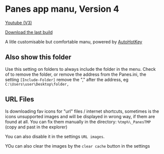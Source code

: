 # Panes app manu, Version 4

[Youtube (V3)](https://www.youtube.com/watch?v=zmcaFThOKlw)

[Download the last build](https://github.com/AiTechEye/Panes/releases)

A litle customisable but comfortable manu, powered by [AutoHotKey](https://www.autohotkey.com/)


## Also show this folder ##

Use this setting on folders to always include the folder in the menu.
Check of to remove the folder, or remove the address from the Panes.ini, the setting `[Include-Folder]`
remove the "," after the address, eg `C:\Users\user\Desktop\folder,`

## URL Files ##

Is downloading fav icons for "url" files / internet shortcuts, sometimes is the icons unsupported images and will be displayed in wrong way, if them are found at all.
You can fix them manually in the directory: `%tmp%\_PanesTMP` (copy and past in the explorer)

You can also disable it in the settings `URL images`.

YOu can also clear the images by the `clear cache` button in the settings
